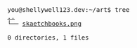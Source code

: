 <pre>
you@shellywell123.dev:~/art$ tree
<a href="https://shellywell123.dev">..</a>
└── <a href="https://shellywell123.dev/tree/art/art-attack.html">skaetchbooks.png</a>

0 directories, 1 files
</pre>